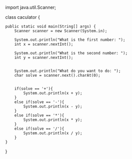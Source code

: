 import java.util.Scanner;

class caculator {
    
    public static void main(String[] args) {
        Scanner scanner = new Scanner(System.in);
        
        System.out.println("What is the first number: ");
        int x = scanner.nextInt();
        
        System.out.println("What is the second number: ");
        int y = scanner.nextInt();
        
        
        System.out.println("What do you want to do: ");
        char solve = scanner.next().charAt(0);
        
        
        if(solve == '+'){
            System.out.println(x + y);
        }
        else if(solve == '-'){
            System.out.println(x - y);
        }
        else if(solve == '*'){
            System.out.println(x * y);
        }
        else if(solve == '/'){
            System.out.println(x / y);
        }
    }
}
